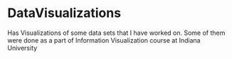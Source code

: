 # DataVisualizations
Has Visualizations of some data sets that I have worked on. Some of them were done as a part of Information Visualization course at Indiana University
